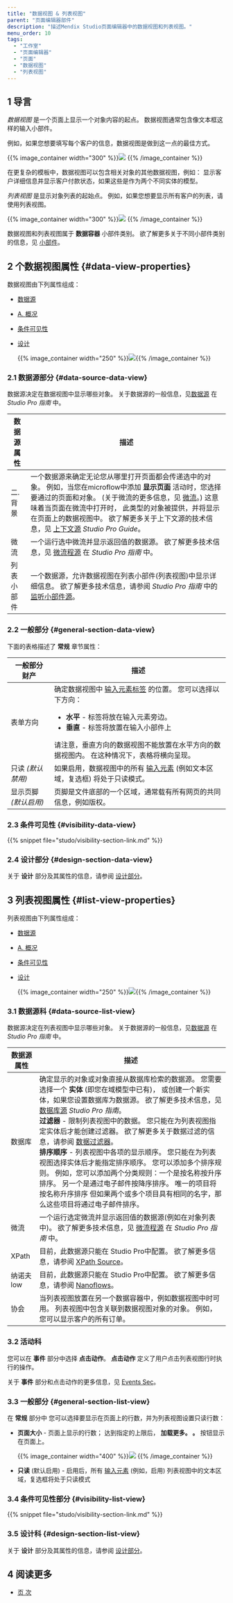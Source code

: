 ```yaml
---
title: "数据视图 & 列表视图"
parent: "页面编辑器部件"
description: "描述Mendix Studio页面编辑器中的数据视图和列表视图。"
menu_order: 10
tags:
  - "工作室"
  - "页面编辑器"
  - "页面"
  - "数据视图"
  - "列表视图"
---
```


## 1 导言

*数据视图* 是一个页面上显示一个对象内容的起点。  数据视图通常包含像文本框这样的输入小部件。

例如，如果您想要填写每个客户的信息，数据视图是做到这一点的最佳方式。

{{% image_container width="300" %}}![](attachments/page-editor-data-view-list-view/data-view-example.png)
{{% /image_container %}}

在更复杂的模板中，数据视图可以包含相关对象的其他数据视图，例如： 显示客户详细信息并显示客户付款状态，如果这些是作为两个不同实体的模型。

*列表视图* 是显示对象列表的起始点。 例如，如果您想要显示所有客户的列表，请使用列表视图。

{{% image_container width="300" %}}![](attachments/page-editor-data-view-list-view/list-view-example.png)
{{% /image_container %}}

数据视图和列表视图属于 **数据容器** 小部件类别。 欲了解更多关于不同小部件类别的信息，见 [小部件](page-editor-widgets)。

## 2 个数据视图属性 {#data-view-properties}

数据视图由下列属性组成：

* [数据源](#data-source-data-view)

* [A. 概况](#general-section-data-view)

* [条件可见性](#visibility-data-view)

* [设计](#design-section-data-view)



    {{% image_container width="250" %}}![](attachments/page-editor-data-view-list-view/data-view-properties.png){{% /image_container %}}

### 2.1 数据源部分 {#data-source-data-view}

数据源决定在数据视图中显示哪些对象。 关于数据源的一般信息，见[数据源](/refguide/data-sources) 在 *Studio Pro 指南* 中。

| 数据源属性 | 描述                                                                                                                                                                                                                           |
| ----- | ---------------------------------------------------------------------------------------------------------------------------------------------------------------------------------------------------------------------------- |
| 二. 背景 | 一个数据源来确定无论您从哪里打开页面都会传递选中的对象。 例如，当您在microflow中添加 **显示页面** 活动时，您选择要通过的页面和对象。 (关于微流的更多信息，见 [微流](microflows)。) 这意味着当页面在微流中打开时， 此类型的对象被提供，并将显示在页面上的数据视图中。 欲了解更多关于上下文源的技术信息，见 [上下文源](/refguide/context-source) *Studio Pro Guide*。 |
| 微流    | 一个运行选中微流并显示返回值的数据源。 欲了解更多技术信息，见 [微流程源](/refguide/microflow-source) 在 *Studio Pro 指南* 中。                                                                                                                                      |
| 列表小部件 | 一个数据源，允许数据视图在列表小部件(列表视图)中显示详细信息。 欲了解更多技术信息，请参阅 *Studio Pro 指南* 中的 [监听小部件源](/refguide/listen-to-grid-source)。                                                                                                                 |

### 2.2 一般部分 {#general-section-data-view}

下面的表格描述了 **常规** 章节属性：

| 一般部分 财产       | 描述                                                                                                                                                    |
| ------------- | ----------------------------------------------------------------------------------------------------------------------------------------------------- |
| 表单方向          | 确定数据视图中 [输入元素标签](page-editor-widgets-input-elements#show-label) 的位置。 您可以选择以下方向： <ul><li>**水平** - 标签将放在输入元素旁边。</li><li>**垂直** - 标签将放置在输入小部件上</li></ul> 请注意，垂直方向的数据视图不能放置在水平方向的数据视图内。 在这种情况下，表格将横向呈现。 |
| 只读 *(默认禁用)*   | 如果启用，数据视图中的所有 [输入元素](page-editor-widgets-input-elements) (例如文本区域，复选框) 将处于只读模式。                                                                        |
| 显示页脚 *(默认启用)* | 页脚是文件底部的一个区域，通常载有所有网页的共同信息，例如版权。                                                                                                                      |


### 2.3 条件可见性 {#visibility-data-view}

{{% snippet file="studo/visibility-section-link.md" %}}

### 2.4 设计部分 {#design-section-data-view}

关于 **设计** 部分及其属性的信息，请参阅 [设计部分](page-editor-widgets-design-section)。

## 3 列表视图属性 {#list-view-properties}

列表视图由下列属性组成：

* [数据源](#data-source-list-view)
* [A. 概况](#general-section-list-view)
* [条件可见性](#visibility-list-view)
* [设计](#design-section-list-view)

    {{% image_container width="250" %}}![](attachments/page-editor-data-view-list-view/list-view-properties.png){{% /image_container %}}

### 3.1 数据源科 {#data-source-list-view}

数据源决定在列表视图中显示哪些对象。 关于数据源的一般信息，见[数据源](/refguide/data-sources) 在 *Studio Pro 指南* 中。

| 数据源属性  | 描述                                                                                                                                                                                                                                                                                                                                                                                                                 |
| ------ | ------------------------------------------------------------------------------------------------------------------------------------------------------------------------------------------------------------------------------------------------------------------------------------------------------------------------------------------------------------------------------------------------------------------ |
| 数据库    | 确定显示的对象或对象直接从数据库检索的数据源。 您需要选择一个 **实体** (即您在域模型中已有)， 或创建一个新实体，如果您设置数据库为数据源。 欲了解更多技术信息，见 [数据库源](/refguide/database-source) *Studio Pro 指南*。<br />**过滤器** - 限制列表视图中的数据。 您只能在为列表视图指定实体后才能创建过滤器。 欲了解更多关于数据过滤的信息，请参阅 [数据过滤器](data-filters)。<br />**排序顺序** - 列表视图中各项的显示顺序。 您只能在为列表视图选择实体后才能指定排序顺序。 您可以添加多个排序规则。 例如，您可以添加两个分类规则：一个是按名称按升序排序。 另一个是通过电子邮件按降序排序。 唯一的项目将按名称升序排序 但如果两个或多个项目具有相同的名字，那么这些项目将通过电子邮件排序。 |
| 微流     | 一个运行选定微流并显示返回值的数据源(例如在对象列表中)。 欲了解更多技术信息，见 [微流程源](/refguide/microflow-source) 在 *Studio Pro 指南* 中。                                                                                                                                                                                                                                                                                                                  |
| XPath  | 目前，此数据源只能在 Studio Pro中配置。 欲了解更多信息，请参阅 [XPath Source](/refguide/xpath-source)。                                                                                                                                                                                                                                                                                                                                      |
| 纳诺夫low | 目前，此数据源只能在 Studio Pro中配置。 欲了解更多信息，请参阅 [Nanoflows](/refguide/nanoflows)。                                                                                                                                                                                                                                                                                                                                            |
| 协会     | 当列表视图放置在另一个数据容器中，例如数据视图中时可用。 列表视图中包含关联到数据视图对象的对象。 例如，您可以显示客户的所有订单。                                                                                                                                                                                                                                                                                                                                                 |

### 3.2 活动科

 您可以在 **事件** 部分中选择 **点击动作**。 **点击动作** 定义了用户点击列表视图行时执行的操作。

关于 **事件** 部分和点击动作的更多信息，见 [Events Sec](page-editor-widgets-events-section)。

### 3.3 一般部分 {#general-section-list-view}

在 **常规** 部分中 您可以选择要显示在页面上的行数，并为列表视图设置只读行数：

* **页面大小** - 页面上显示的行数； 达到指定的上限后， **加载更多。 。** 按钮显示在页面上。

    {{% image_container width="400" %}}![](attachments/page-editor-data-view-list-view/load-more-list-view.png)
{{% /image_container %}}

* **只读** (默认启用) - 启用后，所有 [输入元素](page-editor-widgets-input-elements) (例如，启用) 列表视图中的文本区域，复选框将处于只读模式

### 3.4 条件可见性部分 {#visibility-list-view}

{{% snippet file="studo/visibility-section-link.md" %}}

### 3.5 设计科 {#design-section-list-view}

关于 **设计** 部分及其属性的信息，请参阅 [设计部分](page-editor-widgets-design-section)。

## 4 阅读更多

* [页 次](page-editor)

